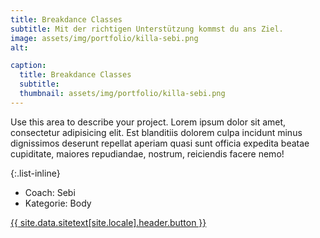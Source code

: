 ```yaml
---
title: Breakdance Classes
subtitle: Mit der richtigen Unterstützung kommst du ans Ziel.
image: assets/img/portfolio/killa-sebi.png
alt:

caption:
  title: Breakdance Classes
  subtitle:
  thumbnail: assets/img/portfolio/killa-sebi.png
---
```

Use this area to describe your project. Lorem ipsum dolor sit amet, consectetur adipisicing elit. Est blanditiis dolorem culpa incidunt minus dignissimos deserunt repellat aperiam quasi sunt officia expedita beatae cupiditate, maiores repudiandae, nostrum, reiciendis facere nemo!

{:.list-inline}
- Coach: Sebi
- Kategorie: Body

<a class="btn btn-primary btn-xl text-uppercase js-scroll-trigger" href="{{site.data.sitetext[site.locale].header.buttonlink }}">{{ site.data.sitetext[site.locale].header.button }}</a>
